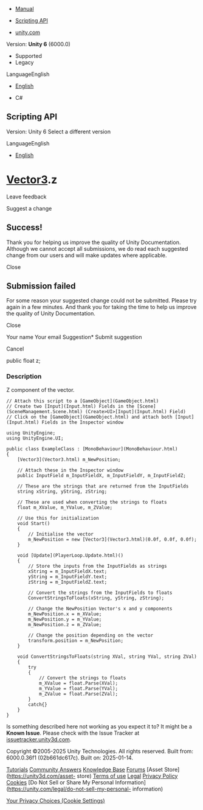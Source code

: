 [ ]()

  * [Manual](../Manual/index.html)
  * [Scripting API](../ScriptReference/index.html)

  * [unity.com](https://unity.com/)

Version: **Unity 6** (6000.0)

  * Supported
  * Legacy

LanguageEnglish

  * [English]()

  * C#

[ ](https://docs.unity3d.com)

## Scripting API

Version: Unity 6 Select a different version

LanguageEnglish

  * [English]()

#  [Vector3](Vector3.html).z

Leave feedback

Suggest a change

## Success!

Thank you for helping us improve the quality of Unity Documentation. Although
we cannot accept all submissions, we do read each suggested change from our
users and will make updates where applicable.

Close

## Submission failed

For some reason your suggested change could not be submitted. Please <a>try
again</a> in a few minutes. And thank you for taking the time to help us
improve the quality of Unity Documentation.

Close

Your name Your email Suggestion* Submit suggestion

Cancel

[ ]()

public float z;

### Description

Z component of the vector.

    
    
    // Attach this script to a [GameObject](GameObject.html)
    // Create two [Input](Input.html) Fields in the [Scene](SceneManagement.Scene.html) (Create>UI>[Input](Input.html) Field)
    // Click on the [GameObject](GameObject.html) and attach both [Input](Input.html) Fields in the Inspector window  
      
    using UnityEngine;
    using UnityEngine.UI;  
      
    public class ExampleClass : [MonoBehaviour](MonoBehaviour.html)
    {
        [Vector3](Vector3.html) m_NewPosition;  
      
        // Attach these in the Inspector window
        public InputField m_InputFieldX, m_InputFieldY, m_InputFieldZ;  
      
        // These are the strings that are returned from the InputFields
        string xString, yString, zString;  
      
        // These are used when converting the strings to floats
        float m_XValue, m_YValue, m_ZValue;  
      
        // Use this for initialization
        void Start()
        {
            // Initialise the vector
            m_NewPosition = new [Vector3](Vector3.html)(0.0f, 0.0f, 0.0f);
        }  
      
        void [Update](PlayerLoop.Update.html)()
        {
            // Store the inputs from the InputFields as strings
            xString = m_InputFieldX.text;
            yString = m_InputFieldY.text;
            zString = m_InputFieldZ.text;  
      
            // Convert the strings from the InputFields to floats
            ConvertStringsToFloats(xString, yString, zString);  
      
            // Change the NewPosition Vector's x and y components
            m_NewPosition.x = m_XValue;
            m_NewPosition.y = m_YValue;
            m_NewPosition.z = m_ZValue;  
      
            // Change the position depending on the vector
            transform.position = m_NewPosition;
        }  
      
        void ConvertStringsToFloats(string XVal, string YVal, string ZVal)
        {
            try
            {
                // Convert the strings to floats
                m_XValue = float.Parse(XVal);
                m_YValue = float.Parse(YVal);
                m_ZValue = float.Parse(ZVal);
            }
            catch{}
        }
    }
    

Is something described here not working as you expect it to? It might be a
**Known Issue**. Please check with the Issue Tracker at
[issuetracker.unity3d.com](https://issuetracker.unity3d.com).

Copyright ©2005-2025 Unity Technologies. All rights reserved. Built from:
6000.0.36f1 (02b661dc617c). Built on: 2025-01-14.

[Tutorials](https://unity3d.com/learn) [Community
Answers](https://answers.unity3d.com) [Knowledge
Base](https://support.unity3d.com/hc/en-us)
[Forums](https://forum.unity3d.com) [Asset Store](https://unity3d.com/asset-
store) [Terms of use](https://docs.unity3d.com/Manual/TermsOfUse.html)
[Legal](https://unity.com/legal) [Privacy
Policy](https://unity.com/legal/privacy-policy)
[Cookies](https://unity.com/legal/cookie-policy) [Do Not Sell or Share My
Personal Information](https://unity.com/legal/do-not-sell-my-personal-
information)

[Your Privacy Choices (Cookie Settings)](javascript:void\(0\);)

